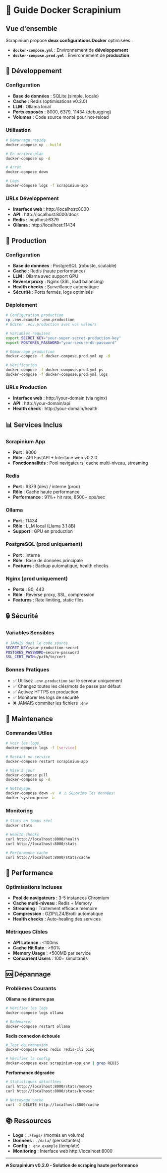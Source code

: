 # 🐳 Guide Docker Scrapinium

## Vue d'ensemble

Scrapinium propose **deux configurations Docker** optimisées :

- **`docker-compose.yml`** : Environnement de **développement**
- **`docker-compose.prod.yml`** : Environnement de **production**

## 🔧 Développement

### Configuration
- **Base de données** : SQLite (simple, locale)
- **Cache** : Redis (optimisations v0.2.0)
- **LLM** : Ollama local
- **Ports exposés** : 8000, 6379, 11434 (debugging)
- **Volumes** : Code source monté pour hot-reload

### Utilisation

```bash
# Démarrage rapide
docker-compose up --build

# En arrière-plan
docker-compose up -d

# Arrêt
docker-compose down

# Logs
docker-compose logs -f scrapinium-app
```

### URLs Développement
- **Interface web** : http://localhost:8000
- **API** : http://localhost:8000/docs
- **Redis** : localhost:6379
- **Ollama** : http://localhost:11434

## 🚀 Production

### Configuration
- **Base de données** : PostgreSQL (robuste, scalable)
- **Cache** : Redis (haute performance)
- **LLM** : Ollama avec support GPU
- **Reverse proxy** : Nginx (SSL, load balancing)
- **Health checks** : Surveillance automatique
- **Sécurité** : Ports fermés, logs optimisés

### Déploiement

```bash
# Configuration production
cp .env.example .env.production
# Éditer .env.production avec vos valeurs

# Variables requises
export SECRET_KEY="your-super-secret-production-key"
export POSTGRES_PASSWORD="your-secure-db-password"

# Démarrage production
docker-compose -f docker-compose.prod.yml up -d

# Vérification
docker-compose -f docker-compose.prod.yml ps
docker-compose -f docker-compose.prod.yml logs
```

### URLs Production
- **Interface web** : http://your-domain (via nginx)
- **API** : http://your-domain/api
- **Health check** : http://your-domain/health

## 📊 Services Inclus

### Scrapinium App
- **Port** : 8000
- **Rôle** : API FastAPI + Interface web v0.2.0
- **Fonctionnalités** : Pool navigateurs, cache multi-niveau, streaming

### Redis
- **Port** : 6379 (dev) / interne (prod)
- **Rôle** : Cache haute performance
- **Performance** : 91%+ hit rate, 8500+ ops/sec

### Ollama
- **Port** : 11434
- **Rôle** : LLM local (Llama 3.1 8B)
- **Support** : GPU en production

### PostgreSQL (prod uniquement)
- **Port** : interne
- **Rôle** : Base de données principale
- **Features** : Backup automatique, health checks

### Nginx (prod uniquement)
- **Ports** : 80, 443
- **Rôle** : Reverse proxy, SSL, compression
- **Features** : Rate limiting, static files

## 🔒 Sécurité

### Variables Sensibles
```bash
# JAMAIS dans le code source
SECRET_KEY=your-production-secret
POSTGRES_PASSWORD=secure-password
SSL_CERT_PATH=/path/to/cert
```

### Bonnes Pratiques
- ✅ Utilisez `.env.production` sur le serveur uniquement
- ✅ Changez toutes les clés/mots de passe par défaut
- ✅ Activez HTTPS en production
- ✅ Monitorer les logs de sécurité
- ❌ JAMAIS commiter les fichiers `.env`

## 🔧 Maintenance

### Commandes Utiles

```bash
# Voir les logs
docker-compose logs -f [service]

# Restart un service
docker-compose restart scrapinium-app

# Mise à jour
docker-compose pull
docker-compose up -d

# Nettoyage
docker-compose down -v  # ⚠️ Supprime les données!
docker system prune -a
```

### Monitoring

```bash
# Stats en temps réel
docker stats

# Health checks
curl http://localhost:8000/health
curl http://localhost:8000/stats

# Performance cache
curl http://localhost:8000/stats/cache
```

## 🚀 Performance

### Optimisations Incluses
- **Pool de navigateurs** : 3-5 instances Chromium
- **Cache multi-niveau** : Redis + Memory
- **Streaming** : Traitement efficace mémoire
- **Compression** : GZIP/LZ4/Brotli automatique
- **Health checks** : Auto-healing des services

### Métriques Cibles
- **API Latence** : <100ms
- **Cache Hit Rate** : >90%
- **Memory Usage** : <500MB par service
- **Concurrent Users** : 100+ simultanés

## 🆘 Dépannage

### Problèmes Courants

**Ollama ne démarre pas**
```bash
# Vérifier les logs
docker-compose logs ollama

# Redémarrer
docker-compose restart ollama
```

**Redis connexion échouée**
```bash
# Test de connexion
docker-compose exec redis redis-cli ping

# Vérifier la config
docker-compose exec scrapinium-app env | grep REDIS
```

**Performance dégradée**
```bash
# Statistiques détaillées
curl http://localhost:8000/stats/memory
curl http://localhost:8000/stats/browser

# Nettoyage cache
curl -X DELETE http://localhost:8000/cache
```

## 📚 Ressources

- **Logs** : `./logs/` (montés en volume)
- **Données** : `./data/` (persistantes)
- **Config** : `.env.example` (template)
- **Monitoring** : Interface web http://localhost:8000

---

**🔥 Scrapinium v0.2.0 - Solution de scraping haute performance**
